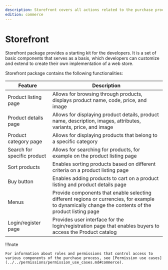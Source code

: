 ```yaml
---
description: Storefront covers all actions related to the purchase process.
edition: commerce
---
```


# Storefront

Storefront package provides a starting kit for the developers.
It is a set of basic components that serves as a basis, which developers can 
customize and extend to create their own implementation of a web store.

Storefront package contains the following functionalities:

| Feature | Description |
|------------|----------|
| Product listing page | Allows for browsing through products, displays product name, code, price, and image |
| Product details page | Allows for displaying product details, product name, description, images, attributes, variants, price, and image|
| Product category page | Allows for displaying products that belong to a specific category |
| Search for specific product | Allows for searching for products, for example on the product listing page |
| Sort products | Enables sorting products based on different criteria on a product listing page |
| Buy button | Enables adding products to cart on a product listing and product details page |
| Menus | Provide components that enable selecting different regions or currencies, for example to dynamically change the contents of the product listing page |
| Login/register page |  Provides user interface for the login/registration page that enables buyers to access the Product catalog|


!!!note

    For information about roles and permissions that control access to various components of the purchase process, see [Permission use cases](../../permissions/permission_use_cases.md#commerce).